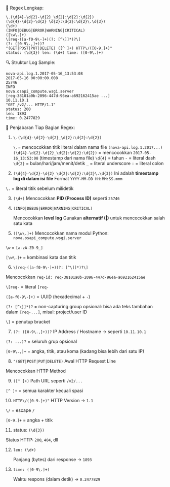 📜 Regex Lengkap:

```
\.(\d{4}-\d{2}-\d{2}_\d{2}:\d{2}:\d{2})
(\d{4}-\d{2}-\d{2} \d{2}:\d{2}:\d{2}\.\d{3})
(\d+)
(INFO|DEBUG|ERROR|WARNING|CRITICAL)
([\w\.]+)
\[req-([a-f0-9\-]+)(?: [^\]]*)?\]
(?: ([0-9\.,]+))?
"(GET|POST|PUT|DELETE) ([^ ]+) HTTP\/([0-9.]+)"
status: (\d{3}) len: (\d+) time: ([0-9\.]+)
```

🔍 Struktur Log Sample:

```
nova-api.log.1.2017-05-16_13:53:08
2017-05-16 00:00:00.008
25746
INFO
nova.osapi_compute.wsgi.server
[req-38101a0b-2096-447d-96ea-a692162415ae ...]
10.11.10.1
"GET /v2/... HTTP/1.1"
status: 200
len: 1893
time: 0.2477829
```

🧩 Penjabaran Tiap Bagian Regex:

1. `\.(\d{4}-\d{2}-\d{2}_\d{2}:\d{2}:\d{2})`

   `\.`= mencocokkan titik literal dalam nama file `(nova-api.log.1.2017...)`
   `(\d{4}-\d{2}-\d{2}_\d{2}:\d{2}:\d{2})` = mencocokkan `2017-05-16_13:53:08` (timestamp dari nama file)
   `\d{4}` = tahun
   `-` = literal dash
   `\d{2}` = bulan/hari/jam/menit/detik
   `_` = literal underscore
   `:` = literal colon

2. `(\d{4}-\d{2}-\d{2} \d{2}:\d{2}:\d{2}\.\d{3})`
   Ini adalah **timestamp log di dalam isi file**
   Format `YYYY-MM-DD HH:MM:SS.mmm`

`\.` = literal titik sebelum milidetik

3. `(\d+)`
   Mencocokkan **PID (Process ID)** seperti `25746`

4. `(INFO|DEBUG|ERROR|WARNING|CRITICAL)`
   
   Mencocokkan **level log**
   Gunakan **alternatif (|)** untuk mencocokkan salah satu kata

5. `([\w\.]+)`
   Mencocokkan nama modul Python: `nova.osapi_compute.wsgi.server`

`\w` = `[a-zA-Z0-9_]`

`[\w\.]+` = kombinasi kata dan titik

6. `\[req-([a-f0-9\-]+)(?: [^\]]*)?\]`

Mencocokkan `req-id: req-38101a0b-2096-447d-96ea-a692162415ae`

`\[req-` = literal `[req-`

`([a-f0-9\-]+)` = UUID (hexadecimal + `-`)

`(?: [^\]]*)?` = non-capturing group opsional: bisa ada teks tambahan dalam `[req-...]`, misal: project/user ID

`\]` = penutup bracket

7. `(?: ([0-9\.,]+))?`
   IP Address / Hostname → seperti `10.11.10.1`

`(?: ...)?` = seluruh grup opsional

`[0-9\.,]+` = angka, titik, atau koma (kadang bisa lebih dari satu IP)

8. `"(GET|POST|PUT|DELETE)`
   Awal HTTP Request Line

Mencocokkan HTTP Method

9. `([^ ]+)`
   Path URL seperti `/v2/...`

`[^ ]+` = semua karakter kecuali spasi

10. `HTTP\/([0-9.]+)"`
    HTTP Version → `1.1`

`\/` = escape `/`

`[0-9.]+` = angka + titik

11. status: `(\d{3})`

Status HTTP: `200`, `404`, dll

12. `len: (\d+)`

    Panjang (bytes) dari response → `1893`

13. `time: ([0-9\.]+)`

    Waktu respons (dalam detik) → `0.2477829`

